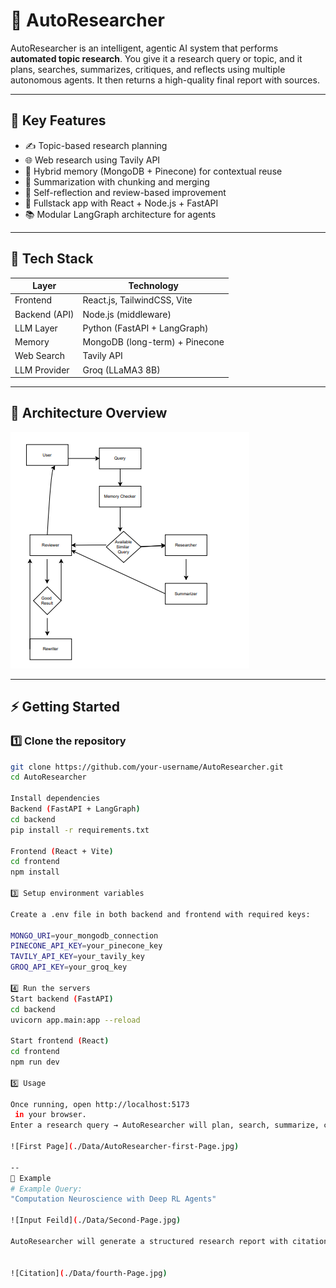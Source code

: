 # 🧠 AutoResearcher

AutoResearcher is an intelligent, agentic AI system that performs **automated topic research**. You give it a research query or topic, and it plans, searches, summarizes, critiques, and reflects using multiple autonomous agents. It then returns a high-quality final report with sources.

---

## 📌 Key Features

- ✍️ Topic-based research planning  
- 🌐 Web research using Tavily API  
- 🧠 Hybrid memory (MongoDB + Pinecone) for contextual reuse  
- 📄 Summarization with chunking and merging  
- 🔁 Self-reflection and review-based improvement  
- 📲 Fullstack app with React + Node.js + FastAPI  
- 📚 Modular LangGraph architecture for agents  

---

## 🧰 Tech Stack

| Layer         | Technology                      |
|--------------|----------------------------------|
| Frontend     | React.js, TailwindCSS, Vite      |
| Backend (API)| Node.js (middleware)             |
| LLM Layer    | Python (FastAPI + LangGraph)     |
| Memory       | MongoDB (long-term) + Pinecone   |
| Web Search   | Tavily API                       |
| LLM Provider | Groq (LLaMA3 8B)                 |

---

## 🚀 Architecture Overview

![AutoResearcher Architecture](./Data/AutoReseacher.png)

---

## ⚡ Getting Started

### 1️⃣ Clone the repository
```bash
git clone https://github.com/your-username/AutoResearcher.git
cd AutoResearcher

Install dependencies
Backend (FastAPI + LangGraph)
cd backend
pip install -r requirements.txt

Frontend (React + Vite)
cd frontend
npm install

3️⃣ Setup environment variables

Create a .env file in both backend and frontend with required keys:

MONGO_URI=your_mongodb_connection
PINECONE_API_KEY=your_pinecone_key
TAVILY_API_KEY=your_tavily_key
GROQ_API_KEY=your_groq_key

4️⃣ Run the servers
Start backend (FastAPI)
cd backend
uvicorn app.main:app --reload

Start frontend (React)
cd frontend
npm run dev

5️⃣ Usage

Once running, open http://localhost:5173
 in your browser.
Enter a research query → AutoResearcher will plan, search, summarize, critique, and generate a final research report with sources.

![First Page](./Data/AutoResearcher-first-Page.jpg)

--
🧪 Example
# Example Query:
"Computation Neuroscience with Deep RL Agents"

![Input Feild](./Data/Second-Page.jpg)

AutoResearcher will generate a structured research report with citations.


![Citation](./Data/fourth-Page.jpg)
